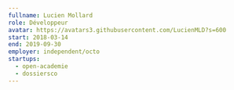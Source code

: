 ```yaml
---
fullname: Lucien Mollard
role: Développeur
avatar: https://avatars3.githubusercontent.com/LucienMLD?s=600
start: 2018-03-14
end: 2019-09-30
employer: independent/octo
startups:
  - open-academie
  - dossiersco
---
```

